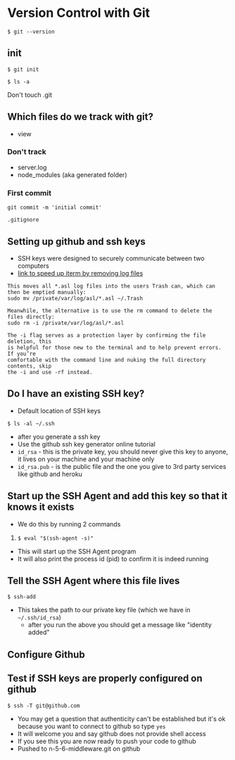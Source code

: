 # Version Control with Git
`$ git --version`

## init
`$ git init`

`$ ls -a`

Don't touch .git

## Which files do we track with git?
* view

### Don't track
* server.log
* node_modules (aka generated folder)

### First commit
`git commit -m 'initial commit'`

`.gitignore`

## Setting up github and ssh keys
* SSH keys were designed to securely communicate between two computers
* [link to speed up iterm by removing log
files](http://osxdaily.com/2014/04/30/speed-up-terminal-app-mac-osx/)

```
This moves all *.asl log files into the users Trash can, which can then be emptied manually:
sudo mv /private/var/log/asl/*.asl ~/.Trash

Meanwhile, the alternative is to use the rm command to delete the files directly:
sudo rm -i /private/var/log/asl/*.asl

The -i flag serves as a protection layer by confirming the file deletion, this
is helpful for those new to the terminal and to help prevent errors. If you’re
comfortable with the command line and nuking the full directory contents, skip
the -i and use -rf instead.
```

## Do I have an existing SSH key?
* Default location of SSH keys

`$ ls -al ~/.ssh`

* after you generate a ssh key
* Use the github ssh key generator online tutorial
* `id_rsa` - this is the private key, you should never give this key to
anyone, it lives on your machine and your machine only
* `id_rsa.pub` - is the public file and the one you give to 3rd party services
like github and heroku

## Start up the SSH Agent and add this key so that it knows it exists
* We do this by running 2 commands

1. `$ eval "$(ssh-agent -s)"`

* This will start up the SSH Agent program
* It will also print the process id (pid) to confirm it is indeed running

## Tell the SSH Agent where this file lives
`$ ssh-add`

* This takes the path to our private key file (which we have in
`~/.ssh/id_rsa`)
  - after you run the above you should get a message like "identity added"

## Configure Github

## Test if SSH keys are properly configured on github
`$ ssh -T git@github.com`

* You may get a question that authenticity can't be established but it's ok
because you want to connect to github so type `yes`
* It will welcome you and say github does not provide shell access
* If you see this you are now ready to push your code to github
* Pushed to n-5-6-middleware.git on github
